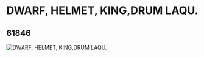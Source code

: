 # DWARF, HELMET, KING,DRUM LAQU.
## 61846
![DWARF, HELMET, KING,DRUM LAQU.](https://lc-www-live-s.legocdn.com/media/bricks/5/2/4519680.jpg)